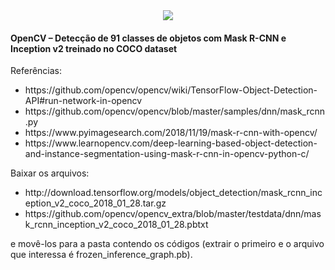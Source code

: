 <div style="text-align:center"><a href="https://www.youtube.com/watch?v=FfaZQMh_tOE"><img src="https://i.imgur.com/142FrN0.jpg"/></a></div>

<h4>OpenCV – Detecção de 91 classes de objetos com Mask R-CNN e Inception v2 treinado no COCO dataset</h4>

<p>Referências: </p>

<ul>
<li>https://github.com/opencv/opencv/wiki/TensorFlow-Object-Detection-API#run-network-in-opencv</li>
<li>https://github.com/opencv/opencv/blob/master/samples/dnn/mask_rcnn.py</li>
<li>https://www.pyimagesearch.com/2018/11/19/mask-r-cnn-with-opencv/</li>
<li>https://www.learnopencv.com/deep-learning-based-object-detection-and-instance-segmentation-using-mask-r-cnn-in-opencv-python-c/</li>
</ul>


<p>Baixar os arquivos: </p>

<ul>
<li>http://download.tensorflow.org/models/object_detection/mask_rcnn_inception_v2_coco_2018_01_28.tar.gz</li>
<li>https://github.com/opencv/opencv_extra/blob/master/testdata/dnn/mask_rcnn_inception_v2_coco_2018_01_28.pbtxt</li>
</ul>

<p>e movê-los para a pasta contendo os códigos (extrair o primeiro e o arquivo que interessa é frozen_inference_graph.pb).</p>


